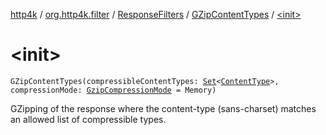 [http4k](../../../index.md) / [org.http4k.filter](../../index.md) / [ResponseFilters](../index.md) / [GZipContentTypes](index.md) / [&lt;init&gt;](./-init-.md)

# &lt;init&gt;

`GZipContentTypes(compressibleContentTypes: `[`Set`](https://kotlinlang.org/api/latest/jvm/stdlib/kotlin.collections/-set/index.html)`<`[`ContentType`](../../../org.http4k.core/-content-type/index.md)`>, compressionMode: `[`GzipCompressionMode`](../../-gzip-compression-mode/index.md)` = Memory)`

GZipping of the response where the content-type (sans-charset) matches an allowed list of compressible types.

